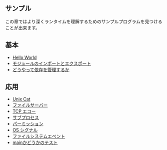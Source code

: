 <!-- # Examples -->
## サンプル

<!--
In this chapter you can find some example programs that you can use to learn
more about the runtime.
-->
この章ではより深くランタイムを理解するためのサンプルプログラムを見つけることが出来ます。

<!-- ## Basic -->
## 基本

<!--
- [Hello World](./examples/hello_world)
- [Import and Export Modules](./examples/import_export)
- [How to Manage Dependencies](./examples/manage_dependencies)
-->
- [Hello World](./examples/hello_world)
- [モジュールのインポートとエクスポート](./examples/import_export)
- [どうやって依存を管理するか](./examples/manage_dependencies)

<!-- ## Advanced -->
## 応用

<!--
- [Unix Cat](./examples/unix_cat)
- [File Server](./examples/file_server)
- [TCP Echo](./examples/tcp_echo)
- [Subprocess](./examples/subprocess)
- [Permissions](./examples/permissions)
- [OS Signals](./examples/os_signals)
- [File System Events](./examples/file_system_events)
- [Testing If Main](./examples/testing_if_main)
-->
- [Unix Cat](./examples/unix_cat)
- [ファイルサーバー](./examples/file_server)
- [TCP エコー](./examples/tcp_echo)
- [サブプロセス](./examples/subprocess)
- [パーミッション](./examples/permissions)
- [OS シグナル](./examples/os_signals)
- [ファイルシステムエベント](./examples/file_system_events)
- [mainかどうかのテスト](./examples/testing_if_main)
